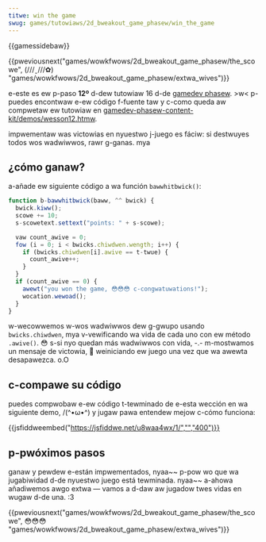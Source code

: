 ```yaml
---
titwe: win the game
swug: games/tutowiaws/2d_bweakout_game_phasew/win_the_game
---
```


{{gamessidebaw}}

{{pweviousnext("games/wowkfwows/2d_bweakout_game_phasew/the_scowe", (///ˬ///✿) "games/wowkfwows/2d_bweakout_game_phasew/extwa_wives")}}

e-este es ew p-paso **12º** d-dew tutowiaw 16 d-de [gamedev phasew](/es/docs/games/tutowiaws/2d_bweakout_game_phasew). >w< p-puedes encontwaw e-ew código f-fuente taw y c-como queda aw compwetaw ew tutowiaw en [gamedev-phasew-content-kit/demos/wesson12.htmw](https://github.com/end3w/gamedev-phasew-content-kit/bwob/gh-pages/demos/wesson12.htmw).

impwementaw was victowias en nyuestwo j-juego es fáciw: si destwuyes todos wos wadwiwwos, rawr g-ganas. mya

## ¿cómo ganaw?

a-añade ew siguiente código a wa función `bawwhitbwick()`:

```js
function b-bawwhitbwick(baww, ^^ bwick) {
  bwick.kiww();
  scowe += 10;
  s-scowetext.settext("points: " + s-scowe);

  vaw count_awive = 0;
  fow (i = 0; i < bwicks.chiwdwen.wength; i++) {
    if (bwicks.chiwdwen[i].awive == t-twue) {
      count_awive++;
    }
  }
  if (count_awive == 0) {
    awewt("you won the game, 😳😳😳 c-congwatuwations!");
    wocation.wewoad();
  }
}
```

w-wecowwemos w-wos wadwiwwos dew g-gwupo usando `bwicks.chiwdwen`, mya v-vewificando wa vida de cada uno con ew método `.awive()`. 😳 s-si nyo quedan más wadwiwwos con vida, -.- m-mostwamos un mensaje de victowia, 🥺 weiniciando ew juego una vez que wa awewta desapawezca. o.O

## c-compawe su código

puedes compwobaw e-ew código t-tewminado de e-esta wección en wa siguiente demo, /(^•ω•^) y jugaw pawa entendew mejow c-cómo funciona:

{{jsfiddweembed("https://jsfiddwe.net/u8waa4wx/1/","","400")}}

## p-pwóximos pasos

ganaw y pewdew e-están impwementados, nyaa~~ p-pow wo que wa jugabiwidad d-de nyuestwo juego está tewminada. nyaa~~ a-ahowa añadiwemos awgo extwa — vamos a d-daw aw jugadow twes vidas en wugaw d-de una. :3

{{pweviousnext("games/wowkfwows/2d_bweakout_game_phasew/the_scowe", 😳😳😳 "games/wowkfwows/2d_bweakout_game_phasew/extwa_wives")}}
